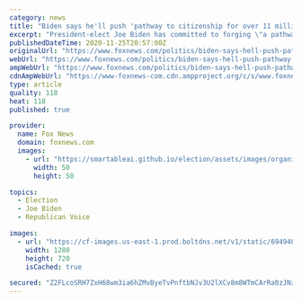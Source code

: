 ```yaml
---
category: news
title: "Biden says he'll push 'pathway to citizenship for over 11 million undocumented people' in first 100 days"
excerpt: "President-elect Joe Biden has committed to forging \"a pathway to citizenship for over 11 million undocumented people in America\" in the first 100 days of his administration."
publishedDateTime: 2020-11-25T20:57:00Z
originalUrl: "https://www.foxnews.com/politics/biden-says-hell-push-pathway-to-citizenship-for-over-11-million-undocumented-people-in-first-100-days"
webUrl: "https://www.foxnews.com/politics/biden-says-hell-push-pathway-to-citizenship-for-over-11-million-undocumented-people-in-first-100-days"
ampWebUrl: "https://www.foxnews.com/politics/biden-says-hell-push-pathway-to-citizenship-for-over-11-million-undocumented-people-in-first-100-days.amp"
cdnAmpWebUrl: "https://www-foxnews-com.cdn.ampproject.org/c/s/www.foxnews.com/politics/biden-says-hell-push-pathway-to-citizenship-for-over-11-million-undocumented-people-in-first-100-days.amp"
type: article
quality: 118
heat: 118
published: true

provider:
  name: Fox News
  domain: foxnews.com
  images:
    - url: "https://smartableai.github.io/election/assets/images/organizations/foxnews.com-50x50.jpg"
      width: 50
      height: 50

topics:
  - Election
  - Joe Biden
  - Republican Voice

images:
  - url: "https://cf-images.us-east-1.prod.boltdns.net/v1/static/694940094001/e67c64a5-3121-4d70-b27b-f5327c5bda17/5ba09a5a-6506-4f42-a9e9-df98aee139b7/1280x720/match/image.jpg"
    width: 1280
    height: 720
    isCached: true

secured: "Z2FLcoSRH7ZxH68wm3ia6hZMvByeTvPnftbNJv3U2lXCv8m8WTmCArRa0zJNzS1tMPQ8RSJ1D8ood5ZIWMYQY9on6MFm4EglZWknzAH4H5PlAJv8DyxAievkYm4tUg/44pYcBY0tRUC9nNdouGe43e8jrehJDZIsB9aUiA9FnuRsLhs4yOrFZSJLIdU9jw40K9v05tlkIeMXD5Zkh6I1fTYhi/MC6S6Uaw88VfqluN8zd/4m7l8KtHqHfDpMRq4j3LOvW5gye6Ci1Srgni/xgJkUGj62yG5FXGVHYrPHJOocr9jBu1srGfu6q4wxI0bzvixlbrnciFF3OTup6XyBTkPSrLQ38INwixhSiGIIhmU=;F1Jjza46QoqkKOLK42NjNw=="
---
```


